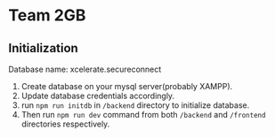 # Team 2GB

## Initialization

Database name: xcelerate.secureconnect

1. Create database on your mysql server(probably XAMPP).
2. Update database credentials accordingly.
3. run `npm run initdb` in `/backend` directory to initialize database.
4. Then run `npm run dev` command from both `/backend` and `/frontend` directories respectively.
